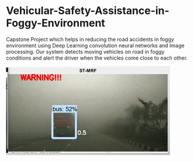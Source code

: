# Vehicular-Safety-Assistance-in-Foggy-Environment
Capstone Project which helps in reducing the road accidents in foggy environment using Deep Learning convolution neural networks and Image processing. Our system detects moving vehicles on road in foggy conditions and alert the driver when the vehicles come close to each other.

![Final Result Snapshot](https://github.com/satindersingh10/Vehicular-Safety-Assistance-in-Foggy-Environment/blob/master/final_result.JPG)

